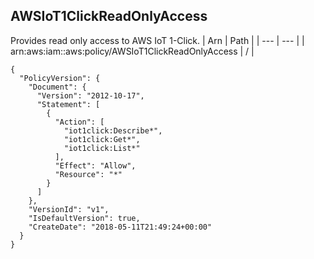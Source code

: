 
## AWSIoT1ClickReadOnlyAccess
Provides read only access to AWS IoT 1-Click.
| Arn | Path |
| --- | --- |
| arn:aws:iam::aws:policy/AWSIoT1ClickReadOnlyAccess | / |
```
{
  "PolicyVersion": {
    "Document": {
      "Version": "2012-10-17",
      "Statement": [
        {
          "Action": [
            "iot1click:Describe*",
            "iot1click:Get*",
            "iot1click:List*"
          ],
          "Effect": "Allow",
          "Resource": "*"
        }
      ]
    },
    "VersionId": "v1",
    "IsDefaultVersion": true,
    "CreateDate": "2018-05-11T21:49:24+00:00"
  }
}
```
